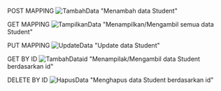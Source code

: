 POST MAPPING
![TambahData](https://user-images.githubusercontent.com/101179958/159270957-62144199-2b36-48c5-99a4-8424f29b4445.png)
"Menambah data Student"

GET MAPPING
![TampilkanData](https://user-images.githubusercontent.com/101179958/159271295-7deb651e-5aea-4e6d-a7b7-53a5b17ec78a.png)
"Menampilkan/Mengambil semua data Student"

PUT MAPPING
![UpdateData](https://user-images.githubusercontent.com/101179958/159271320-2a8548c3-0fa5-438e-84cf-8b6d378b8980.png)
"Update data Student"

GET BY ID
![TambahDataid](https://user-images.githubusercontent.com/101179958/159271309-bd80defc-c52f-46d9-8082-f4865a9d6a65.png)
"Menampilak/Mengambil data Student berdasarkan id"

DELETE BY ID
![HapusData](https://user-images.githubusercontent.com/101179958/159271329-6356fd80-fa2a-436c-b460-b25fae6c7b23.png)
"Menghapus data Student berdasarkan id"
